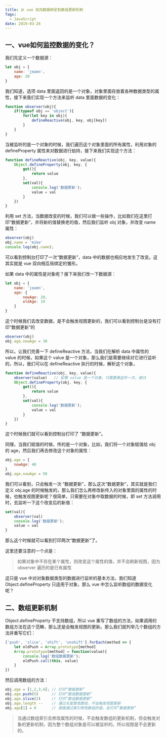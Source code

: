 ```yaml
---
title: 从 vue 双向数据绑定到数组更新机制
Tags: 
  - JavaScript
date: 2019-03-26
---
```


## 一、vue如何监控数据的变化？
我们先定义一个数据源：
```js
let obj = {
    name: 'jeamn',
    age: 20
}
```

我们知道，选项 data 里面返回的是一个对象，对象里面存放着各种数据类型的属性，接下来我们实现一个方法来监听 data 里面数据的变化：
```js
function observer(obj){
    if(typeof obj == 'object'){
        for(let key in obj){
            defineReactive(obj, key, obj[key])
        }
    }
}
```

当被监听的是一个对象的时候，我们遍历这个对象里面的所有属性，利用对象的 defineProperty 属性来对数据进行劫持，接下来我们实现这个方法：
```js
function defineReactive(obj, key, value){
    Object.defineProperty(obj, key, {
        get(){
            return value
        },
        set(val){
            console.log('数据更新');
            value = val
        }
    })
}
```

利用 set 方法，当数据改变的时候，我们可以做一些操作，比如我们在这里打印“数据更新”，并将新的值替换老的值，然后我们监听 obj 对象，并改变 name 属性：
```js
observer(obj)
obj.name = 'mike'
console.log(obj.name);
```

可以看到控制台打印了一次“数据更新”，data 中的数据也相应地发生了改变。这其实就是 vue 双向相互局绑定的雏形。

如果 data 中的属性是对象呢？接下来我们改一下数据源：
```js
let obj = {
    name: 'jeamn',
    age: {
        newAge: 20,
        oldAge: 19
    }
}
```
这个时候我们去改变数据，是不会触发视图更新的，我们可以看到控制台是没有打印“数据更新”的
```js
observer(obj)
obj.age.newAge = 30
```
所以，让我们完善一下 defineReactive 方法，当我们在解析 data 中属性的 value 的时候，如果这个 value 是一个对象，那么我们是需要继续对它进行监听的，所以，我们可以在 defineReactive 执行的时候，解析这个对象，
```js
function defineReactive(obj, key, value){
    observer(value)   // 如果 value 是一个对象，只需要再监听一次，递归
    Object.defineProperty(obj, key, {
        get(){
            return value
        },
        set(val){
            console.log('数据更新');
            value = val
        }
    })
}
```

这个时候我们就可以看到控制台打印了 “数据更新”。

同理，当我们赋值的时候，传的是一个对象，比如，我们将一个对象赋值给 obj 的 age，然后我们再去修改这个对象的属性：
```js
obj.age = {
    nowAge: 40
}
obj.age.nowAge = 50
```

我们可以看到，只会触发一次 “数据更新”，那么这次“数据更新”，其实就是我们定义 obj.age 的时候触发的，那么我们怎么再修改新传入的对象里面的属性的时候，也触发视图更新呢？很简单，只需要在对象中取数据的时候，即 set 方法调用时，去监听一下这个改变后的新值：
```js
set(val){
    observer(val)
    console.log('数据更新');
    value = val
}
```
那么这个时候就可以看到打印两次“数据更新”了。

这里还要注意的一个点是：

> 如果对象中不存在某个属性，则改变这个属性的值，并不会刷新视图，因为 observer 遍历的是已有属性

这只是 vue 中对对象数据类型的数据进行监听的基本方法，我们知道 Object.defineProperty 只适用于对象，那么 vue 中怎么监听数组的数据变化呢？

## 二、数组更新机制
Object.defineProperty 不支持数组，所以 vue 重写了数组的方法，如果调用的数组方法在这个范畴，那么还是会触发视图的更新。那么我们就列举几个数组的方法并重写它们：
```js
['push', 'slice', 'shift', 'unshift'].forEach(method => {
    let oldPush = Array.prototype[method]
    Array.prototype[method] = function(value){
        console.log('数组数据更新');
        oldPush.call(this, value)
    }
})
```
然后调用数组的方法：
```js
obj.age = [1,2,3,4]; // 打印“数据更新”
obj.age.push(5)      // 打印“数组数据更新”
obj.age.slice(2)     // 打印“数组数据更新”
obj.age.length --    // 通过长度更改数组，不会触发视图更新
obj.age[1] = 8       // 直接通过索引修改数组的值，会打印“数据更新”
```

> 当通过数组索引去修改属性的时候，不会触发数组的更新机制，但会触发对象的更新机制，因为整个数组对象是可以被监听的。所以视图是不会更新的。


